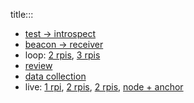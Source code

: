 title:::

- [test -> introspect](./test-introspect.md)
- [beacon -> receiver](./beacon-receiver.md)
- loop: [2 rpis](./loop-2.md), [3 rpis](./loop-3.md)
- [review](./review.md)
- [data collection](./data-collection.md)
- live: [1 rpi](./live-1.md), [2 rpis](./live-2.md), [2 rpis](./live-2b.md), [node + anchor](./live-3.md)
